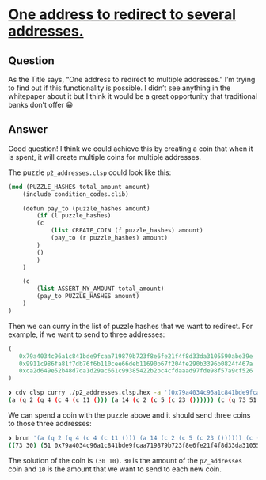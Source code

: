 # [One address to redirect to several addresses.](https://developers.chia.net/t/one-address-to-redirect-to-several-addresses/572)
## Question
As the Title says, “One address to redirect to multiple addresses.”
I’m trying to find out if this functionality is possible. I didn’t see anything in the whitepaper about it but I think it would be a great opportunity that traditional banks don’t offer :grinning:

## Answer
Good question! I think we could achieve this by creating a coin that when it is spent, it will create multiple coins for multiple addresses.

The puzzle `p2_addresses.clsp` could look like this:

```clojure
(mod (PUZZLE_HASHES total_amount amount)
    (include condition_codes.clib)

    (defun pay_to (puzzle_hashes amount)
        (if (l puzzle_hashes)
        (c 
            (list CREATE_COIN (f puzzle_hashes) amount)
            (pay_to (r puzzle_hashes) amount)
        )
        ()
        )
    )

    (c
        (list ASSERT_MY_AMOUNT total_amount)
        (pay_to PUZZLE_HASHES amount)
    )
)
```

Then we can curry in the list of puzzle hashes that we want to redirect. For example, if we want to send to three addresses:

```clojure
(
   0x79a4034c96a1c841bde9fcaa719879b723f8e6fe21f4f8d33da3105590abe39e
   0x9911c986fa81f7db76f6b110cee66deb11690b67f204fe290b3396b0824f467a
   0xca2d649e52b48d7da1d29ac661c99385422b2bc4cfdaaad97fde98f57a9cf526
)
```

```sh
❯ cdv clsp curry ./p2_addresses.clsp.hex -a '(0x79a4034c96a1c841bde9fcaa719879b723f8e6fe21f4f8d33da3105590abe39e 0x9911c986fa81f7db76f6b110cee66deb11690b67f204fe290b3396b0824f467a 0xca2d649e52b48d7da1d29ac661c99385422b2bc4cfdaaad97fde98f57a9cf526)'
(a (q 2 (q 4 (c 4 (c 11 ())) (a 14 (c 2 (c 5 (c 23 ()))))) (c (q 73 51 2 (i (l 5) (q 4 (c 10 (c 9 (c 11 ()))) (a 14 (c 2 (c 13 (c 11 ()))))) ()) 1) 1)) (c (q 0x79a4034c96a1c841bde9fcaa719879b723f8e6fe21f4f8d33da3105590abe39e 0x9911c986fa81f7db76f6b110cee66deb11690b67f204fe290b3396b0824f467a 0xca2d649e52b48d7da1d29ac661c99385422b2bc4cfdaaad97fde98f57a9cf526) 1))
```

We can spend a coin with the puzzle above and it should send three coins to those three addresses:
```sh
❯ brun '(a (q 2 (q 4 (c 4 (c 11 ())) (a 14 (c 2 (c 5 (c 23 ()))))) (c (q 73 51 2 (i (l 5) (q 4 (c 10 (c 9 (c 11 ()))) (a 14 (c 2 (c 13 (c 11 ()))))) ()) 1) 1)) (c (q 0x79a4034c96a1c841bde9fcaa719879b723f8e6fe21f4f8d33da3105590abe39e 0x9911c986fa81f7db76f6b110cee66deb11690b67f204fe290b3396b0824f467a 0xca2d649e52b48d7da1d29ac661c99385422b2bc4cfdaaad97fde98f57a9cf526) 1))' '(30 10)'
((73 30) (51 0x79a4034c96a1c841bde9fcaa719879b723f8e6fe21f4f8d33da3105590abe39e 10) (51 0x9911c986fa81f7db76f6b110cee66deb11690b67f204fe290b3396b0824f467a 10) (51 0xca2d649e52b48d7da1d29ac661c99385422b2bc4cfdaaad97fde98f57a9cf526 10))
```

The solution of the coin is `(30 10)`. `30` is the amount of the `p2_addresses` coin and `10` is the amount that we want to send to each new coin.